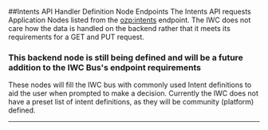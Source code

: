 ##Intents API Handler Definition Node Endpoints
The Intents API requests Application Nodes listed from the [ozp:intents](overview.md) endpoint. The IWC does not care
how the data is handled on the backend rather that it meets its requirements for a GET and PUT request.

### This backend node is still being defined and will be a future addition to the IWC Bus's endpoint requirements
These nodes will fill the IWC bus with commonly used Intent definitions to aid the user when prompted to make a 
decision. Currently the IWC does not have a preset list of intent definitions, as they will be community (platform)
defined.

***